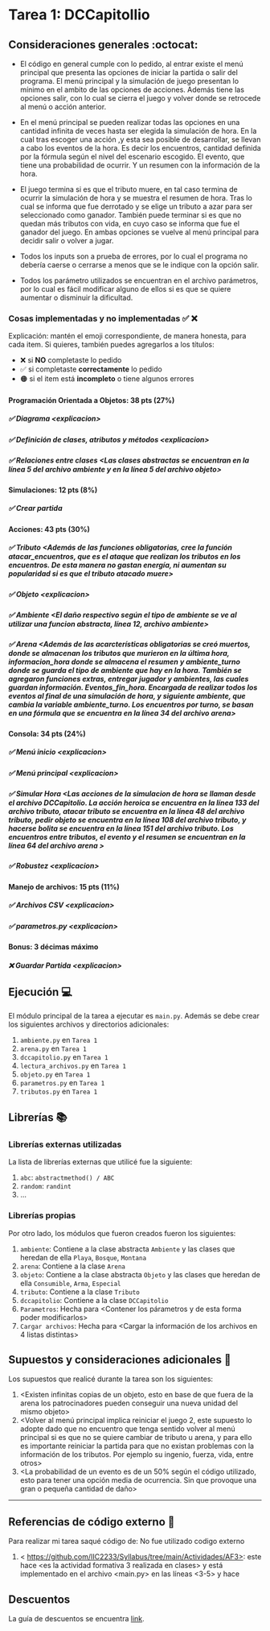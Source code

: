 # Tarea 1: DCCapitollio


## Consideraciones generales :octocat:

* El código en general cumple con lo pedido, al entrar existe el menú principal que presenta las opciones de iniciar la partida o salir del programa. El menú principal y la simulación de juego presentan lo mínimo en el ambito de las opciones de acciones. Además tiene las opciones salir, con lo cual se cierra el juego y volver donde se retrocede al menú o acción anterior.

* En el menú principal se pueden realizar todas las opciones en una cantidad infinita de veces hasta ser elegida la simulación de hora. En la cual tras escoger una acción ,y esta sea posible de desarrollar, se llevan a cabo los eventos de la hora. Es decir los encuentros, cantidad definida por la fórmula según el nivel del escenario escogido. El evento, que tiene una probabilidad de ocurrir. Y un resumen con la información de la hora.

* El juego termina si es que el tributo muere, en tal caso termina de ocurrir la simulación de hora y se muestra el resumen de hora. Tras lo cual se informa que fue derrotado y se elige un tributo a azar para ser seleccionado como ganador. También puede terminar si es que no quedan más tributos con vida, en cuyo caso se informa que fue el ganador del juego. En ambas opciones se vuelve al menú principal para decidir salir o volver a jugar.

* Todos los inputs son a prueba de errores, por lo cual el programa no debería caerse o cerrarse a menos que se le indique con la opción salir. 

* Todos los parámetro utilizados se encuentran en el archivo parámetros, por lo cual es fácil modificar alguno de ellos si es que se quiere aumentar o disminuir la dificultad.


### Cosas implementadas y no implementadas :white_check_mark: :x:

Explicación: mantén el emoji correspondiente, de manera honesta, para cada item. Si quieres, también puedes agregarlos a los títulos:
- ❌ si **NO** completaste lo pedido
- ✅ si completaste **correctamente** lo pedido
- 🟠 si el item está **incompleto** o tiene algunos errores
#### Programación Orientada a Objetos: 38 pts (27%)
##### ✅ Diagrama <explicacion\>
##### ✅ Definición de clases, atributos y métodos <explicacion\>
##### ✅ Relaciones entre clases <Las clases abstractas se encuentran en la línea 5 del archivo ambiente y en la línea 5 del archivo objeto>
#### Simulaciones: 12 pts (8%)
##### ✅ Crear partida <Se instancian los objetos de las clases en el archivo lectura_archivos>
#### Acciones: 43 pts (30%)
##### ✅ Tributo <Además de las funciones obligatorias, cree la función atacar_encuentros, que es el ataque que realizan los tributos en los encuentros. De esta manera no gastan energía, ni aumentan su popularidad si es que el tributo atacado muere>
##### ✅ Objeto <explicacion\>
##### ✅ Ambiente <El daño respectivo según el tipo de ambiente se ve al utilizar una funcion abstracta, línea 12, archivo ambiente>
##### ✅ Arena <Además de las acarcterísticas obligatorias se creó muertos, donde se almacenan los tributos que murieron en la última hora, informacion_hora donde se almacena el resumen y ambiente_turno donde se guarda el tipo de ambiente que hay en la hora. También se agregaron funciones extras, entregar jugador y ambientes, las cuales guardan información. Eventos_fin_hora. Encargada de realizar todos los eventos al final de una simulación de hora, y siguiente ambiente, que cambia la variable ambiente_turno. Los encuentros por turno, se basan en una fórmula que se encuentra en la línea 34 del archivo arena>
#### Consola: 34 pts (24%)
##### ✅ Menú inicio <explicacion\>
##### ✅ Menú principal <explicacion\>
##### ✅ Simular Hora <Las acciones de la simulacion de hora se llaman desde el archivo DCCapitolio. La acción heroica se encuentra en la línea 133 del archivo tributo, atacar tributo se encuentra en la línea 48 del archivo tributo, pedir objeto se encuentra en la línea 108 del archivo tributo, y hacerse bolita se encuentra en la línea 151 del archivo tributo. Los encuentros entre tributos, el evento y el resumen se encuentran en la línea 64 del archivo arena >
##### ✅ Robustez <explicacion\>
#### Manejo de archivos: 15 pts (11%)
##### ✅ Archivos CSV  <explicacion\>
##### ✅ parametros.py <explicacion\>
#### Bonus: 3 décimas máximo
##### ❌ Guardar Partida <explicacion\>

## Ejecución :computer:
El módulo principal de la tarea a ejecutar es  ```main.py```. Además se debe crear los siguientes archivos y directorios adicionales:
1. ```ambiente.py``` en ```Tarea 1```
2. ```arena.py``` en ```Tarea 1```
3. ```dccapitolio.py``` en ```Tarea 1```
4. ```lectura_archivos.py``` en ```Tarea 1```
5. ```objeto.py``` en ```Tarea 1```
6. ```parametros.py``` en ```Tarea 1```
7. ```tributos.py``` en ```Tarea 1```


## Librerías :books:
### Librerías externas utilizadas
La lista de librerías externas que utilicé fue la siguiente:

1. ```abc```: ```abstractmethod() / ABC```
2. ```random```: ```randint```
3. ...

### Librerías propias
Por otro lado, los módulos que fueron creados fueron los siguientes:

1. ```ambiente```: Contiene a la clase abstracta ```Ambiente``` y las clases que heredan de ella ```Playa```, ```Bosque```, ```Montana```
2. ```arena```: Contiene a la clase ```Arena```
3. ```objeto```: Contiene a la clase abstracta ```Objeto``` y las clases que heredan de ella ```Consumible```, ```Arma```, ```Especial```
4. ```tributo```: Contiene a la clase ```Tributo```
5. ```dccapitolio```: Contiene a la clase ```DCCapitolio```
5. ```Parametros```: Hecha para <Contener los párametros y de esta forma poder modificarlos>
6. ```Cargar archivos```: Hecha para <Cargar la información de los archivos en 4 listas distintas>

## Supuestos y consideraciones adicionales :thinking:
Los supuestos que realicé durante la tarea son los siguientes:

1. <Existen infinitas copias de un objeto, esto en base de que fuera de la arena los patrocinadores pueden conseguir una nueva unidad del mismo objeto> 
2. <Volver al menú principal implica reiniciar el juego 2, este supuesto lo adopte dado que no encuentro que tenga sentido volver al menú principal si es que no se quiere cambiar de tributo u arena, y para ello es importante reiniciar la partida para que no existan problemas con la información de los tributos. Por ejemplo su ingenio, fuerza, vida, entre otros>
3. <La probabilidad de un evento es de un 50% según el código utilizado, esto para tener una opción media de ocurrencia. Sin que provoque una gran o pequeña cantidad de daño>

-------


## Referencias de código externo :book:

Para realizar mi tarea saqué código de: No fue utilizado codigo externo
1. \< https://github.com/IIC2233/Syllabus/tree/main/Actividades/AF3>: este hace \<es la actividad formativa 3 realizada en clases> y está implementado en el archivo <main.py> en las líneas <3-5> y hace <Es la estructura de inicio del programa que se utilizo como base en este codigo>



## Descuentos
La guía de descuentos se encuentra [link](https://github.com/IIC2233/syllabus/blob/main/Tareas/Descuentos.md).

